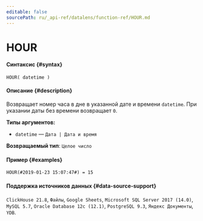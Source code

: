```yaml
---
editable: false
sourcePath: ru/_api-ref/datalens/function-ref/HOUR.md
---
```


# HOUR



#### Синтаксис {#syntax}


```
HOUR( datetime )
```

#### Описание {#description}
Возвращает номер часа в дне в указанной дате и времени `datetime`. При указании даты без времени возвращает `0`.

**Типы аргументов:**
- `datetime` — `Дата | Дата и время`


**Возвращаемый тип**: `Целое число`

#### Пример {#examples}

```
HOUR(#2019-01-23 15:07:47#) = 15
```


#### Поддержка источников данных {#data-source-support}

`ClickHouse 21.8`, `Файлы`, `Google Sheets`, `Microsoft SQL Server 2017 (14.0)`, `MySQL 5.7`, `Oracle Database 12c (12.1)`, `PostgreSQL 9.3`, `Яндекс Документы`, `YDB`.

